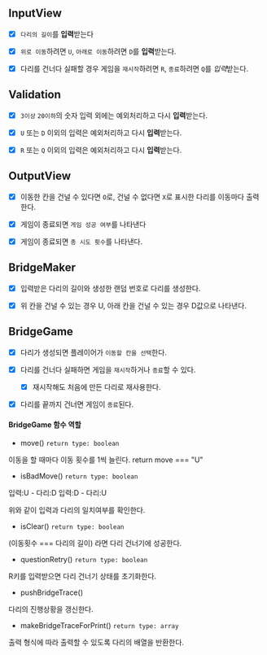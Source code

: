 ## InputView

-   [x] `다리의 길이`를 **입력**받는다

-   [x] `위로 이동`하려면 `U`, `아래로 이동`하려면 `D`를 **입력**받는다.

-   [x] 다리를 건너다 실패할 경우 게임을 `재시작`하려면 `R`, `종료`하려면 `Q`를 *입력*받는다.

## Validation

-   [x] `3이상` `20이하`의 숫자 입력 외에는 예외처리하고 다시 **입력**받는다.

-   [x] `U` 또는 `D` 이외의 입력은 예외처리하고 다시 **입력**받는다.

-   [x] `R` 또는 `Q` 이외의 입력은 예외처리하고 다시 **입력**받는다.

## OutputView

-   [x] 이동한 칸을 건널 수 있다면 `O`로, 건널 수 없다면 `X`로 표시한 다리를 이동마다 출력한다.

-   [x] 게임이 종료되면 `게임 성공 여부`를 나타낸다

-   [x] 게임이 종료되면 `총 시도 횟수`를 나타낸다.

## BridgeMaker

-   [x] 입력받은 다리의 길이와 생성한 랜덤 번호로 다리를 생성한다.

-   [x] 위 칸을 건널 수 있는 경우 U, 아래 칸을 건널 수 있는 경우 D값으로 나타낸다.

## BridgeGame

-   [x] 다리가 생성되면 플레이어가 `이동할 칸을 선택`한다.

-   [x] 다리를 건너다 실패하면 게임을 `재시작`하거나 `종료`할 수 있다.

    -   [x] 재시작해도 처음에 만든 다리로 재사용한다.

-   [x] 다리를 끝까지 건너면 게임이 `종료`된다.

#### BridgeGame 함수 역할

-   move() `return type: boolean`

이동을 할 때마다 이동 횟수를 1씩 늘린다.
return move === "U"

-   isBadMove() `return type: boolean`

입력:U - 다리:D
입력:D - 다리:U

위와 같이 입력과 다리의 일치여부를 확인한다.

-   isClear() `return type: boolean`

(이동횟수 === 다리의 길이) 라면 다리 건너기에 성공한다.

-   questionRetry() `return type: boolean`

R키를 입력받으면 다리 건너기 상태를 초기화한다.

-   pushBridgeTrace()

다리의 진행상황을 갱신한다.

-   makeBridgeTraceForPrint() `return type: array`

출력 형식에 따라 출력할 수 있도록 다리의 배열을 반환한다.
